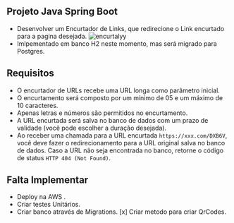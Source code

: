 ## Projeto Java Spring Boot 

- Desenvolver um Encurtador de Links, que redirecione o Link encurtado para a pagina desejada. 
![encurtalyy](https://github.com/user-attachments/assets/fc95be9f-cd81-4bce-8a71-657318875993)
- Imlpementado em banco H2 neste momento, mas será migrado para Postgres. 

## Requisitos

- O encurtador de URLs recebe uma URL longa como parâmetro inicial.
- O encurtamento será composto por um mínimo de 05 e um máximo de 10 caracteres.
- Apenas letras e números são permitidos no encurtamento.
- A URL encurtada será salva no banco de dados com um prazo de validade (você pode escolher a duração desejada).
- Ao receber uma chamada para a URL encurtada `https://xxx.com/DXB6V`, você deve fazer o redirecionamento para a
  URL original salva no banco de dados. Caso a URL não seja encontrada no banco, retorne o código de
  status `HTTP 404 (Not Found)`.

## Falta Implementar 
- Deploy na AWS .
- Criar testes Unitários.
- Criar banco através de Migrations.
[x]  Criar metodo para criar QrCodes.
